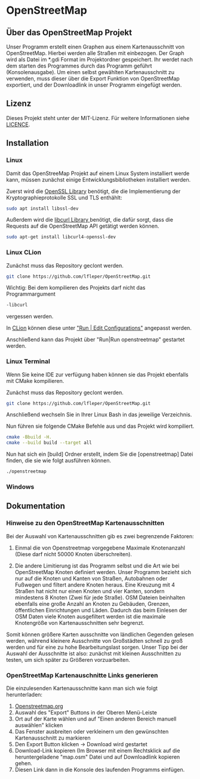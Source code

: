# OpenStreetMap

<a name="ueber"></a>
## Über das OpenStreetMap Projekt

Unser Programm erstellt einen Graphen aus einem Kartenausschnitt von OpenStreetMap. Hierbei werden alle Straßen mit einbezogen. Der Graph wird als Datei im *.gdi Format im Projektordner gespeichert. Ihr werdet nach dem starten des Programmes durch das Programm geführt (Konsolenausgabe). Um einen selbst gewählten Kartenausschnitt zu verwenden, muss dieser über die Export Funktion von OpenStreetMap exportiert, und der Downloadlink in unser Programm eingefügt werden.

<a name="lizenz"></a>

## Lizenz

Dieses Projekt steht unter der MIT-Lizenz. Für weitere Informationen siehe [LICENCE](https://github.com/lfleper/OpenStreetMap/blob/master/LICENCE).

<a name="installation"></a>

## Installation

<a name="installationlinux"></a>

### Linux

Damit das OpenStreeMap Projekt auf einem Linux System installiert werde kann, müssen zunächst einige Entwicklungsbibliotheken installiert werden.

Zuerst wird die [OpenSSL Library](https://packages.debian.org/de/jessie/libssl-dev) benötigt, die die Implementierung der Kryptographieprotokolle SSL und TLS enthählt:

```bash
sudo apt install libssl-dev
```

Außerdem wird die [libcurl Library ](https://curl.se/libcurl/) benötigt, die dafür sorgt, dass die Requests auf die OpenStreetMap API getätigt werden können.

```bash
sudo apt-get install libcurl4-openssl-dev
```

<a name="installationwindoof"></a>

### Linux CLion

Zunächst muss das Repository geclont werden.

```bash
git clone https://github.com/lfleper/OpenStreetMap.git
```

Wichtig: Bei dem kompilieren des Projekts darf nicht das Programmargument

```bash
-libcurl
```

vergessen werden.

In [CLion](https://www.jetbrains.com/de-de/clion/) können diese unter ["Run | Edit Configurations"](https://www.jetbrains.com/help/clion/run-debug-configuration.html) angepasst werden.

Anschließend kann das Projekt über "Run|Run openstreetmap" gestartet werden.

### Linux Terminal

Wenn Sie keine IDE zur verfügung haben können sie das Projekt ebenfalls mit CMake kompilieren.

Zunächst muss das Repository geclont werden.

```bash
git clone https://github.com/lfleper/OpenStreetMap.git
```

Anschließend wechseln Sie in Ihrer Linux Bash in das jeweilige Verzeichnis.

Nun führen sie folgende CMake Befehle aus und das Projekt wird kompiliert.

```bash
cmake -Bbuild -H.
cmake --build build --target all
```

Nun hat sich ein [build] Ordner erstellt, indem Sie die [openstreetmap] Datei finden, die sie wie folgt ausführen können.

```bash
./openstreetmap
```

### Windows

<a name="dokumentation"></a>

## Dokumentation

### Hinweise zu den OpenStreetMap Kartenausschnitten

Bei der Auswahl von Kartenausschnitten gib es zwei begrenzende Faktoren:

1. Einmal die von Openstreetmap vorgegebene Maximale Knotenanzahl (Diese darf nicht 50000 Knoten überschreiten).

2. Die andere Limitierung ist das Programm selbst und die Art wie bei OpenStreetMap Knoten definiert werden. Unser Programm bezieht sich nur auf die Knoten und Kanten von Straßen, Autobahnen oder Fußwegen und filtert andere Knoten heraus. Eine Kreuzung mit 4 Straßen hat nicht nur einen Knoten und vier Kanten, sondern mindestens 8 Knoten (Zwei für jede Straße). OSM Dateien beinhalten ebenfalls eine große Anzahl an Knoten zu Gebäuden, Grenzen, öffentlichen Einrichtungen und Läden. Dadurch das beim Einlesen der OSM Daten viele Knoten ausgefiltert werden ist die maximale Knotengröße von Kartenausschnitten sehr begrenzt.

Somit können größere Karten ausschnitte von ländlichen Gegenden gelesen werden, während kleinere Ausschnitte von Großstädten schnell zu groß werden und für eine zu hohe Bearbeitungslast sorgen.
Unser Tipp bei der Auswahl der Ausschnitte ist also: zunächst mit kleinen Ausschnitten zu testen, um sich später zu Größeren vorzuarbeiten.

### OpenStreetMap Kartenauschnitte Links generieren

Die einzulesenden Kartenausschnitte kann man sich wie folgt herunterladen:

1. [Openstreetmap.org](https://openstreetmap.org)
2. Auswahl des "Export" Buttons in der Oberen Menü-Leiste
3. Ort auf der Karte wählen und auf "Einen anderen Bereich manuell auswählen" klicken
4. Das Fenster ausbreiten oder verkleinern um den gewünschten Kartenausschnitt zu markieren
5. Den Export Button klicken -> Download wird gestartet
6. Download-Link kopieren (Im Browser mit einem Rechtsklick auf die heruntergeladene "map.osm" Datei und auf Downloadlink kopieren gehen.
7. Diesen Link dann in die Konsole des laufenden Programms einfügen.
